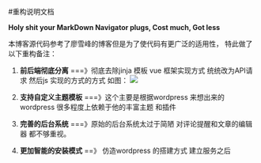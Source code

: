 
#重构说明文档

**Holy shit your MarkDown Navigator plugs, Cost much, Got less**

本博客源代码参考了廖雪峰的博客但是为了使代码有更广泛的适用性，
特此做了以下重构备注：

1. **前后端彻底分离** ===》彻底去除jinja 模板 vue 框架实现方式 统统改为API请求 然后js 实现的方式的方式
如图：
![](http://www.songluyi.com/wp-content/uploads/2017/01/图片1.png)


2. **支持自定义主题模板**  ===》这个主要是根据wordpress 来想出来的
 wordpress 很多程度上依赖于他的丰富主题 和插件
 
3. **完善的后台系统**  ===》原始的后台系统太过于简陋 对评论提醒和文章的编辑器
 都不够重视。
 
4. **更加智能的安装模式** ==》 仿造wordpress 的搭建方式 建立服务之后 

